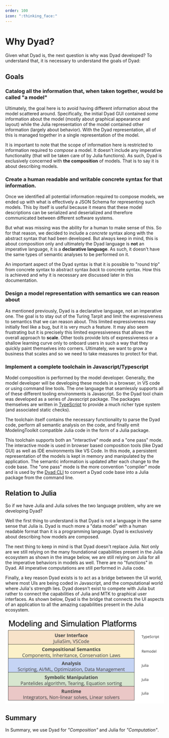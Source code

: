 ```yaml
---
order: 100
icon: ":thinking_face:"
---
```


# Why Dyad?

Given what Dyad is, the next question is why was Dyad developed? To
understand that, it is necessary to understand the goals of Dyad:

## Goals

### Catalog all the information that, when taken together, would be called "a model"

Ultimately, the goal here is to avoid having different information about the
model scattered around. Specifically, the initial Dyad GUI contained _some_
information about the model (mostly about graphical appearance and layout) while
the Julia representation of the model contained other information (largely about
behavior). With the Dyad representation, all of this is managed together in a
single representation of the model.

It is important to note that the scope of information here is restricted to
information required to _compose_ a model. It doesn't include any imperative
functionality (that will be taken care of by Julia functions). As such, Dyad
is exclusively concerned with **the composition** of models. That is to say it
is about describing models.

### Create a human readable and writable concrete syntax for that information.

Once we identified all potential information required to compose models, we
ended up with what is effectively a JSON Schema for representing such models.
This by itself is useful because it means that these model descriptions can be
serialized and deserialized and therefore communicated between different
software systems.

But what was missing was the ability for a human to make sense of this. So for
that reason, we decided to include a _concrete_ syntax along with the abstract
syntax that had been developed. But always keep in mind, this is about
composition only and ultimately the Dyad language is **not** an imperative
language, it is a **declarative language**. As such, it doesn't have the same
types of semantic analyses to be performed on it.

An important aspect of the Dyad syntax is that it is possible to "round trip"
from concrete syntax to abstract syntax _back_ to concrete syntax. How this is
achieved and why it is necessary are discussed later in this documentation.

### Design a model representation with semantics we can reason about

As mentioned previously, Dyad is a declarative language, not an imperative one. The goal is to stay out of the Turing Tarpit and limit the expressiveness to semantics that we can reason about. This limited expressiveness may initially feel like a bug, but it is very much a feature. It may also seem frustrating but it is precisely this limited expressiveness that allows the overall approach to **scale**. Other tools provide lots of expressiveness or a shallow learning curve only to onboard users in such a way that they quickly paint themselves into corners. Ultimately, we want to grow a business that scales and so we need to take measures to protect for that.

### Implement a complete toolchain in Javascript/Typescript

Model composition is performed by the model developer. Generally, the model
developer will be developing these models in a browser, in VS code or using
command line tools. The one language that seamlessly supports all of these
different tooling environments is Javascript. So the Dyad tool chain was
developed as a series of Javascript package. The packages themselves are written
in [TypeScript](https://www.typescriptlang.org/) to provide a much richer type
system (and associated static checks).

The toolchain itself contains the necessary functionality to parse the Dyad
code, perform all semantic analysis on the code, and finally emit
ModelingToolkit compatible Julia code in the form of a Julia package.

This toolchain supports both an "interactive" mode and a "one pass" mode. The
interactive mode is used in browser based composition tools (like Dyad GUI)
as well as IDE environments like VS Code. In this mode, a persistent
representation of the models is kept in memory and manipulated by the
application. The semantic information is updated after each change to the code
base. The "one pass" mode is the more convention "compiler" mode and is used by
the [Dyad CLI](https://github.com/JuliaComputing/dyad-cli) to convert a
Dyad code base into a Julia package from the command line.

## Relation to Julia

So if we have Julia and Julia solves the two language problem, why are we developing Dyad?

Well the first thing to understand is that Dyad is not a language in the same sense that Julia is. Dyad is much more a "data model" with a human readable format than it is a programming language. Dyad is exclusively about describing how models are composed.

The next thing to keep in mind is that Dyad doesn't replace Julia. Not only are we still relying on the many foundational capabilities present in the Julia ecosystem as shown in the image below, we are still relying on Julia for all the imperative behaviors in models as well. There are no "functions" in Dyad. All imperative computations are still performed in Julia code.

Finally, a key reason Dyad exists is to act as a bridge between the UI world, where most UIs are being coded in Javascript, and the computational world where Julia's strength lies. Dyad doesn't exist to compete with Julia but rather to connect the capabilities of Julia and MTK to graphical user interfaces. As shown below, Dyad is the bridge that connects the UI aspects of an application to all the amazing capabilities present in the Julia ecosystem.

![Architectural Layers](./images/layers.png)

## Summary

In Summary, we use Dyad for _"Composition"_ and Julia for _"Computation"_.
